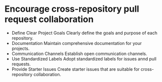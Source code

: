 # Encourage cross-repository pull request collaboration 
- Define Clear Project Goals
  Clearly define the goals and purpose of each repository.
- Documentation
  Maintain comprehensive documentation for your projects.
- Communication Channels
  Establish open communication channels.
- Use Standardized Labels
  Adopt standardized labels for issues annd pull requests.
- Provide Starter Issues
  Create starter issues that are suitable for cross-repository
  collaboration.
